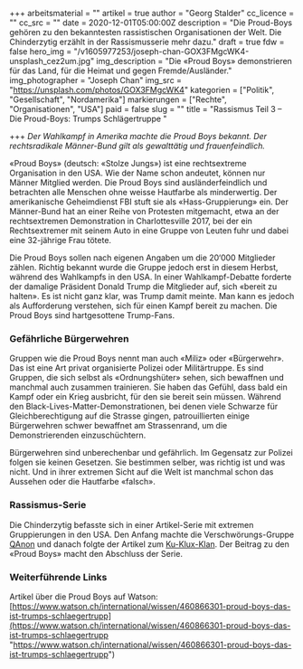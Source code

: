+++
arbeitsmaterial = ""
artikel = true
author = "Georg Stalder"
cc_licence = ""
cc_src = ""
date = 2020-12-01T05:00:00Z
description = "Die Proud-Boys gehören zu den bekanntesten rassistischen Organisationen der Welt. Die Chinderzytig erzählt in der Rassismusserie mehr dazu."
draft = true
fdw = false
hero_img = "/v1605977253/joseph-chan-GOX3FMgcWK4-unsplash_cez2um.jpg"
img_description = "Die «Proud Boys» demonstrieren für das Land, für die Heimat und gegen Fremde/Ausländer."
img_photographer = "Joseph Chan"
img_src = "https://unsplash.com/photos/GOX3FMgcWK4"
kategorien = ["Politik", "Gesellschaft", "Nordamerika"]
markierungen = ["Rechte", "Organisationen", "USA"]
paid = false
slug = ""
title = "Rassismus Teil 3 – Die Proud-Boys: Trumps Schlägertruppe "

+++
_Der Wahlkampf in Amerika machte die Proud Boys bekannt. Der rechtsradikale Männer-Bund gilt als gewalttätig und frauenfeindlich._

«Proud Boys» (deutsch: «Stolze Jungs») ist eine rechtsextreme Organisation in den USA. Wie der Name schon andeutet, können nur Männer Mitglied werden. Die Proud Boys sind ausländerfeindlich und betrachten alle Menschen ohne weisse Hautfarbe als minderwertig. Der amerikanische Geheimdienst FBI stuft sie als «Hass-Gruppierung» ein. Der Männer-Bund hat an einer Reihe von Protesten mitgemacht, etwa an der rechtsextremen Demonstration in Charlottesville 2017, bei der ein Rechtsextremer mit seinem Auto in eine Gruppe von Leuten fuhr und dabei eine 32-jährige Frau tötete.

Die Proud Boys sollen nach eigenen Angaben um die 20‘000 Mitglieder zählen. Richtig bekannt wurde die Gruppe jedoch erst in diesem Herbst, während des Wahlkampfs in den USA. In einer Wahlkampf-Debatte forderte der damalige Präsident Donald Trump die Mitglieder auf, sich «bereit zu halten». Es ist nicht ganz klar, was Trump damit meinte. Man kann es jedoch als Aufforderung verstehen, sich für einen Kampf bereit zu machen. Die Proud Boys sind hartgesottene Trump-Fans.

### Gefährliche Bürgerwehren

Gruppen wie die Proud Boys nennt man auch «Miliz» oder «Bürgerwehr». Das ist eine Art privat organisierte Polizei oder Militärtruppe. Es sind Gruppen, die sich selbst als «Ordnungshüter» sehen, sich bewaffnen und manchmal auch zusammen trainieren. Sie haben das Gefühl, dass bald ein Kampf oder ein Krieg ausbricht, für den sie bereit sein müssen. Während den Black-Lives-Matter-Demonstrationen, bei denen viele Schwarze für Gleichberechtigung auf die Strasse gingen, patrouillierten einige Bürgerwehren schwer bewaffnet am Strassenrand, um die Demonstrierenden einzuschüchtern.

Bürgerwehren sind unberechenbar und gefährlich. Im Gegensatz zur Polizei folgen sie keinen Gesetzen. Sie bestimmen selber, was richtig ist und was nicht. Und in ihrer extremen Sicht auf die Welt ist manchmal schon das Aussehen oder die Hautfarbe «falsch».

### Rassismus-Serie

Die Chinderzytig befasste sich in einer Artikel-Serie mit extremen Gruppierungen in den USA. Den Anfang machte die Verschwörungs-Gruppe [QAnon](https://www.chinderzytig.ch/rassismusserie-teil-1-qanon-die-verschworungs-fanatiker-aus-dem-internet/) und danach folgte der Artikel zum [Ku-Klux-Klan](https://www.chinderzytig.ch/rassismusserie-teil-2-der-ku-klux-klan/). Der Beitrag zu den «Proud Boys» macht den Abschluss der Serie.

### Weiterführende Links

Artikel über die Proud Boys auf Watson: [https://www.watson.ch/international/wissen/460866301-proud-boys-das-ist-trumps-schlaegertrupp](https://www.watson.ch/international/wissen/460866301-proud-boys-das-ist-trumps-schlaegertrupp "https://www.watson.ch/international/wissen/460866301-proud-boys-das-ist-trumps-schlaegertrupp")